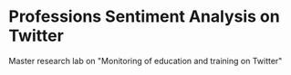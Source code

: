 # Professions Sentiment Analysis on Twitter
 Master research lab on "Monitoring of education and training on Twitter"
